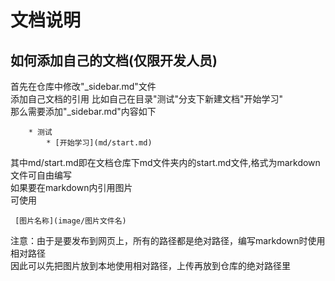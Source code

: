 # 文档说明


## 如何添加自己的文档(仅限开发人员) 
 首先在仓库中修改"_sidebar.md"文件       
 添加自己文档的引用
 比如自己在目录"测试"分支下新建文档"开始学习"   
 那么需要添加"_sidebar.md"内容如下
```
    * 测试
        * [开始学习](md/start.md)
```
 其中md/start.md即在文档仓库下md文件夹内的start.md文件,格式为markdown
 文件可自由编写     
 如果要在markdown内引用图片     
 可使用     
```
 [图片名称](image/图片文件名)
```
 注意：由于是要发布到网页上，所有的路径都是绝对路径，编写markdown时使用相对路径     
 因此可以先把图片放到本地使用相对路径，上传再放到仓库的绝对路径里  
